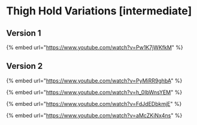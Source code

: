 # Thigh Hold Variations \[intermediate]

## Version 1

{% embed url="https://www.youtube.com/watch?v=Pw1K7jWKfkM" %}

## Version 2

{% embed url="https://www.youtube.com/watch?v=PyMiRR9ghbA" %}

{% embed url="https://www.youtube.com/watch?v=h_0IbWnsYEM" %}

{% embed url="https://www.youtube.com/watch?v=FdJdEDbkmjE" %}

{% embed url="https://www.youtube.com/watch?v=aMcZKiNx4ns" %}
